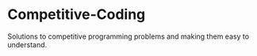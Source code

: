 # Competitive-Coding
Solutions to competitive programming problems and making them easy to understand.
